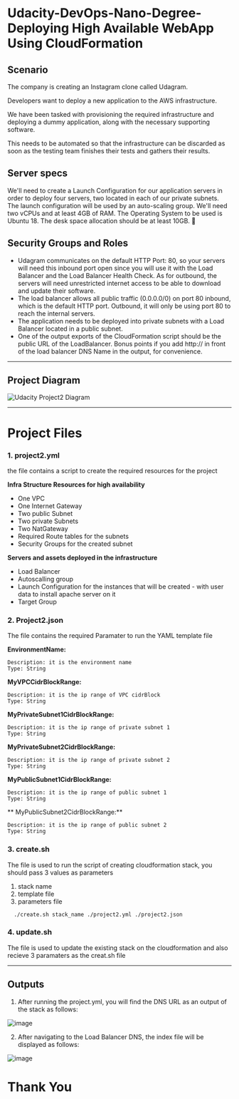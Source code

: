 # Udacity-DevOps-Nano-Degree-Deploying High Available WebApp Using CloudFormation

## Scenario

The company is creating an Instagram clone called Udagram.

Developers want to deploy a new application to the AWS infrastructure.

We have been tasked with provisioning the required infrastructure and deploying a dummy application, along with the necessary supporting software.

This needs to be automated so that the infrastructure can be discarded as soon as the testing team finishes their tests and gathers their results.


## Server specs

We'll need to create a Launch Configuration for our application servers in order to deploy four servers, two located in each of our private subnets. The launch configuration will be used by an auto-scaling group.
We'll need two vCPUs and at least 4GB of RAM. The Operating System to be used is Ubuntu 18. 
The desk space allocation should be at least 10GB. 


## Security Groups and Roles


- Udagram communicates on the default HTTP Port: 80, so your servers will need this inbound port open since you will use it with the Load Balancer and the Load Balancer Health Check. As for outbound, the servers will need unrestricted internet access to be able to download and update their software.
- The load balancer allows all public traffic (0.0.0.0/0) on port 80 inbound, which is the default HTTP port. Outbound, it will only be using port 80 to reach the internal servers.
- The application needs to be deployed into private subnets with a Load Balancer located in a public subnet.
- One of the output exports of the CloudFormation script should be the public URL of the LoadBalancer. Bonus points if you add http:// in front of the load balancer DNS Name in the output, for convenience.

-----

## Project Diagram


![Udacity Project2 Diagram](https://user-images.githubusercontent.com/3264417/213655542-e113ead7-08db-461e-bb6b-c751ab398159.jpeg)

-----

# Project Files

### 1. project2.yml

the file contains a script to create the required resources for the project 

**Infra Structure Resources for high availability**
- One VPC
- One Internet Gateway
- Two public Subnet
- Two private Subnets
- Two NatGateway
- Required Route tables for the subnets
- Security Groups for the created subnet


**Servers and assets deployed in the infrastructure**

- Load Balancer
- Autoscalling group
- Launch Configuration for the instances that will be created - with user data to install apache server on it
- Target Group 

### 2. Project2.json

The file contains the required Paramater to run the YAML template file

**EnvironmentName:** 

    Description: it is the environment name
    Type: String

**MyVPCCidrBlockRange:**

    Description: it is the ip range of VPC cidrBlock
    Type: String

**MyPrivateSubnet1CidrBlockRange:**

    Description: it is the ip range of private subnet 1
    Type: String

**MyPrivateSubnet2CidrBlockRange:**

    Description: it is the ip range of private subnet 2
    Type: String

**MyPublicSubnet1CidrBlockRange:**

    Description: it is the ip range of public subnet 1
    Type: String

** MyPublicSubnet2CidrBlockRange:**

    Description: it is the ip range of public subnet 2
    Type: String
    
    
### 3. create.sh

The file is used to run the script of creating cloudformation stack, you should pass 3 values as parameters 
1. stack name
2. template file
3. parameters file

````
  ./create.sh stack_name ./project2.yml ./project2.json

````

### 4. update.sh

The file is used to update the existing stack on the cloudformation and also recieve 3 paramaters as the creat.sh file


--------------------------------
## Outputs

1. After running the project.yml, you will find the DNS URL as an output of the stack as follows:

![image](https://user-images.githubusercontent.com/3264417/213684282-00f8862c-0ae7-4fc6-b2ff-b1cdf5d98d34.png)


2. After navigating to the Load Balancer DNS, the index file will be displayed as follows:

![image](https://user-images.githubusercontent.com/3264417/213684623-99ad0973-b395-4a4f-86de-1c07277e22a1.png)



# Thank You



